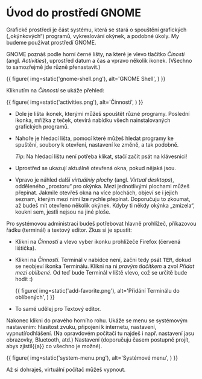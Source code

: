 # Úvod do prostředí GNOME

Grafické prostředí je část systému, která se stará o spouštění grafických
(„okýnkových“) programů, vykreslování okýnek, a podobné úkoly.
My budeme používat prostředí GNOME.

GNOME poznáš podle horní černé lišty, na které je vlevo tlačítko
*Činosti* (angl. *Activities*), uprostřed datum a čas a vpravo několik ikonek.
(Všechno to samozřejmě jde různě přenastavit.)

{{ figure(
    img=static('gnome-shell.png'),
    alt='GNOME Shell',
) }}

Kliknutím na *Činnosti* se ukáže přehled:

{{ figure(
    img=static('activities.png'),
    alt='Činnosti',
) }}

* Dole je lišta ikonek, kterými můžeš spouštět různé programy.
  Poslední ikonka, mřížka z teček, otevírá nabídku všech nainstalovaných
  grafických programů.

* Nahoře je hledací lišta, pomocí které můžeš hledat programy ke spuštění,
  soubory k otevření, nastavení ke změně, a tak podobně.

  *Tip*: Na hledací lištu není potřeba klikat, stačí začít psát na klávesnici!

* Uprostřed se ukazují aktuálně otevřená okna, pokud nějaká jsou.

* Vpravo je náhled další *virtuálníy plochy* (angl. *Virtual desktops*),
  odděleného „prostoru“ pro okýnka.
  Mezi jednotlivými plochami můžeš přepínat.
  Jakmile otevřeš okna na více plochách, objeví se i jejich seznam,
  kterým mezi nimi lze rychle přepínat.
  Doporučuju to zkoumat, až budeš mít otevřeno několik okýnek.
  Kdyby ti někdy okýnka „zmizela“, koukni sem, jestli nejsou na jiné ploše.

Pro systémovou administraci budeš potřebovat hlavně prohlížeč,
příkazovou řádku (terminál) a textový editor.
Zkus si je spustit:

* Klikni na *Činnosti* a vlevo vyber ikonku prohlížeče Firefox
  (červená lištička).

* Klikni na *Činnosti*. Terminál v nabídce není, začni tedy psát
  <kbd>T</kbd><kbd>E</kbd><kbd>R</kbd>, dokud se neobjeví ikonka
  Terminálu.
  Klikni na ni *pravým tlačítkem* a zvol *Přidat mezi oblíbené*.
  Od teď bude Terminál v liště vlevo, což se určitě bude hodit :)

  {{ figure(
    img=static('add-favorite.png'),
    alt='Přidání Terminálu do oblíbených',
  ) }}

* To samé udělej pro Textový editor.

Nakonec klikni do pravého horního rohu.
Ukáže se menu se systémovým nastavením: hlasitost zvuku, připojení k internetu,
nastavení, vypnutí/odhlášení.
(Na opravdovém počítači tu najdeš i např. nastavení jasu obrazovky, Bluetooth,
atd.)
Nastavení (doporučuju časem postupně projít, abys zjistil{{a}} co všechno je
možné).

{{ figure(
    img=static('system-menu.png'),
    alt='Systémové menu',
) }}

Až si dohraješ, virtuální počítač můžeš vypnout.
